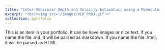```yaml
---
title: "Inter-Vehicular Depth and Velocity Estimation using a Monocular Camera"
excerpt: "<br/><img src='/images/VLR_PROJ.gif'>"
collection: portfolio
---
```


This is an item in your portfolio. It can be have images or nice text. If you name the file .md, it will be parsed as markdown. If you name the file .html, it will be parsed as HTML. 
